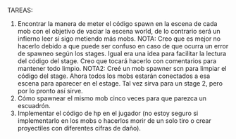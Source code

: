 TAREAS:

1. Encontrar la manera de meter el código spawn en la escena de cada mob con el objetivo de vaciar la escena world, de lo contrario será un infierno leer si sigo metiendo más mobs. NOTA: Creo que es mejor no hacerlo debido a que puede ser confuso en caso de que ocurra un error de spawneo según los stages. Igual era una idea para facilitar la lectura del código del stage. Creo que tocará hacerlo con comentarios para mantener todo limpio. NOTA2: Creé un mob spawner scn para limpiar el código del stage. Ahora todos los mobs estarán conectados a esa escena para aparecer en el estage. Tal vez sirva para un stage 2, pero por lo pronto así sirve.
2. Cómo spawnear el mismo mob cinco veces para que parezca un escuadrón.
3. Implementar el código de hp en el jugador (no estoy seguro si implementarlo en los mobs o hacerlos morir de un solo tiro o crear proyectiles con diferentes cifras de daño).
